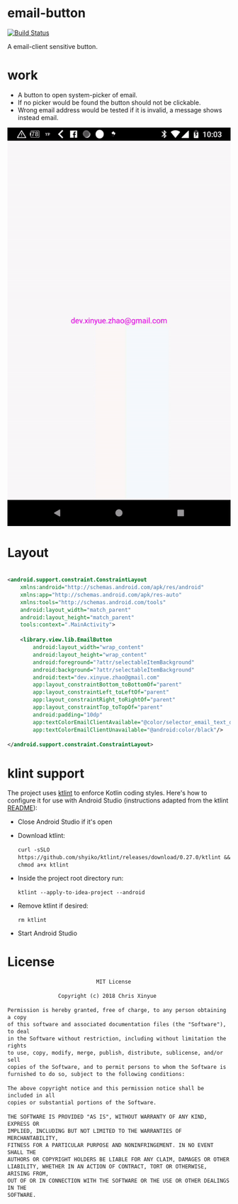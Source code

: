# email-button

[![Build Status](https://travis-ci.org/XinyueZ/email-button.svg?branch=master)](https://travis-ci.org/XinyueZ/email-button)

A email-client sensitive button. 

# work

- A button to open system-picker of email.
- If no picker would be found the button should not be clickable.
- Wrong email address would be tested if it is invalid, a message shows instead email.


![sample](media/sample.gif)

# Layout

```xml

<android.support.constraint.ConstraintLayout
    xmlns:android="http://schemas.android.com/apk/res/android"
    xmlns:app="http://schemas.android.com/apk/res-auto"
    xmlns:tools="http://schemas.android.com/tools"
    android:layout_width="match_parent"
    android:layout_height="match_parent"
    tools:context=".MainActivity">

    <library.view.lib.EmailButton
        android:layout_width="wrap_content"
        android:layout_height="wrap_content"
        android:foreground="?attr/selectableItemBackground"
        android:background="?attr/selectableItemBackground"
        android:text="dev.xinyue.zhao@gmail.com"
        app:layout_constraintBottom_toBottomOf="parent"
        app:layout_constraintLeft_toLeftOf="parent"
        app:layout_constraintRight_toRightOf="parent"
        app:layout_constraintTop_toTopOf="parent"
        android:padding="10dp"
        app:textColorEmailClientAvailable="@color/selector_email_text_default_color"
        app:textColorEmailClientUnavailable="@android:color/black"/>

</android.support.constraint.ConstraintLayout>

```

# klint support
 
The project uses [ktlint](https://ktlint.github.io/) to enforce Kotlin coding styles.
Here's how to configure it for use with Android Studio (instructions adapted
from the ktlint [README](https://github.com/shyiko/ktlint/blob/master/README.md)):

- Close Android Studio if it's open

- Download ktlint:

  `curl -sSLO https://github.com/shyiko/ktlint/releases/download/0.27.0/ktlint && chmod a+x ktlint`

- Inside the project root directory run:

  `ktlint --apply-to-idea-project --android`

- Remove ktlint if desired:

  `rm ktlint`

- Start Android Studio

# License

                                MIT License

                    Copyright (c) 2018 Chris Xinyue 

    Permission is hereby granted, free of charge, to any person obtaining a copy
    of this software and associated documentation files (the "Software"), to deal
    in the Software without restriction, including without limitation the rights
    to use, copy, modify, merge, publish, distribute, sublicense, and/or sell
    copies of the Software, and to permit persons to whom the Software is
    furnished to do so, subject to the following conditions:
    
    The above copyright notice and this permission notice shall be included in all
    copies or substantial portions of the Software.
    
    THE SOFTWARE IS PROVIDED "AS IS", WITHOUT WARRANTY OF ANY KIND, EXPRESS OR
    IMPLIED, INCLUDING BUT NOT LIMITED TO THE WARRANTIES OF MERCHANTABILITY,
    FITNESS FOR A PARTICULAR PURPOSE AND NONINFRINGEMENT. IN NO EVENT SHALL THE
    AUTHORS OR COPYRIGHT HOLDERS BE LIABLE FOR ANY CLAIM, DAMAGES OR OTHER
    LIABILITY, WHETHER IN AN ACTION OF CONTRACT, TORT OR OTHERWISE, ARISING FROM,
    OUT OF OR IN CONNECTION WITH THE SOFTWARE OR THE USE OR OTHER DEALINGS IN THE
    SOFTWARE.
